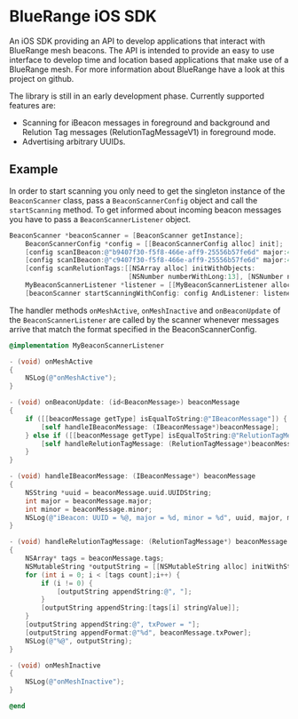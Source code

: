 # BlueRange iOS SDK
An iOS SDK providing an API to develop applications that interact with BlueRange mesh beacons. The API is intended to provide an easy to use interface to develop time and location based applications that make use of a BlueRange mesh. For more information about BlueRange have a look at this project on github.

The library is still in an early development phase. Currently supported features are:
- Scanning for iBeacon messages in foreground and background and Relution Tag messages (RelutionTagMessageV1) in foreground mode.
- Advertising arbitrary UUIDs.

## Example
In order to start scanning you only need to get the singleton instance of the ```BeaconScanner``` class, pass a ```BeaconScannerConfig``` object and call the ```startScanning``` method. To get informed about incoming beacon messages you have to pass a ```BeaconScannerListener``` object.
```objective-c
BeaconScanner *beaconScanner = [BeaconScanner getInstance];
    BeaconScannerConfig *config = [[BeaconScannerConfig alloc] init];
    [config scanIBeacon:@"b9407f30-f5f8-466e-aff9-25556b57fe6d" major:45 minor:1];
    [config scanIBeacon:@"c9407f30-f5f8-466e-aff9-25556b57fe6d" major:46 minor:2];
    [config scanRelutionTags:[[NSArray alloc] initWithObjects:
                              [NSNumber numberWithLong:13], [NSNumber numberWithLong:2], nil]];
    MyBeaconScannerListener *listener = [[MyBeaconScannerListener alloc] init];
    [beaconScanner startScanningWithConfig: config AndListener: listener];
```

The handler methods ```onMeshActive```, ```onMeshInactive``` and ```onBeaconUpdate``` of the ```BeaconScannerListener``` are called by the scanner whenever messages arrive that match the format specified in the BeaconScannerConfig.
```objective-c
@implementation MyBeaconScannerListener

- (void) onMeshActive
{
    NSLog(@"onMeshActive");
}

- (void) onBeaconUpdate: (id<BeaconMessage>) beaconMessage
{
    if ([[beaconMessage getType] isEqualToString:@"IBeaconMessage"]) {
        [self handleIBeaconMessage: (IBeaconMessage*)beaconMessage];
    } else if ([[beaconMessage getType] isEqualToString:@"RelutionTagMessageV1"]) {
        [self handleRelutionTagMessage: (RelutionTagMessage*)beaconMessage];
    }
}

- (void) handleIBeaconMessage: (IBeaconMessage*) beaconMessage
{
    NSString *uuid = beaconMessage.uuid.UUIDString;
    int major = beaconMessage.major;
    int minor = beaconMessage.minor;
    NSLog(@"iBeacon: UUID = %@, major = %d, minor = %d", uuid, major, minor);
}

- (void) handleRelutionTagMessage: (RelutionTagMessage*) beaconMessage
{
    NSArray* tags = beaconMessage.tags;
    NSMutableString *outputString = [[NSMutableString alloc] initWithString:@"RelutionTagMessageV1: tags = "];
    for (int i = 0; i < [tags count];i++) {
        if (i != 0) {
            [outputString appendString:@", "];
        }
        [outputString appendString:[tags[i] stringValue]];
    }
    [outputString appendString:@", txPower = "];
    [outputString appendFormat:@"%d", beaconMessage.txPower];
    NSLog(@"%@", outputString);
}

- (void) onMeshInactive
{
    NSLog(@"onMeshInactive");
}

@end
```
